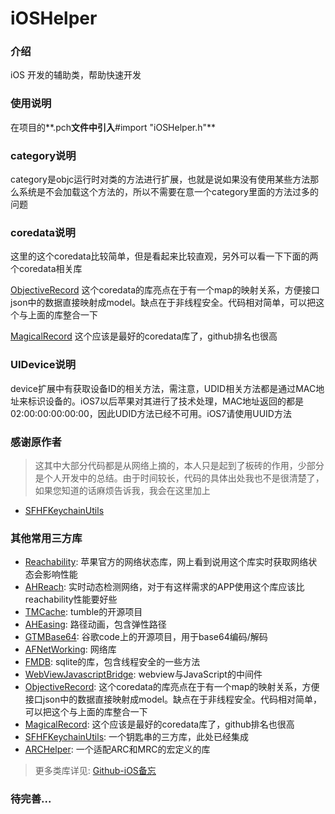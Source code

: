 iOSHelper
=========
### 介绍

iOS 开发的辅助类，帮助快速开发

### 使用说明

在项目的**.pch**文件中引入**#import "iOSHelper.h"**

### category说明

category是objc运行时对类的方法进行扩展，也就是说如果没有使用某些方法那么系统是不会加载这个方法的，所以不需要在意一个category里面的方法过多的问题

### coredata说明

这里的这个coredata比较简单，但是看起来比较直观，另外可以看一下下面的两个coredata相关库

[ObjectiveRecord](https://github.com/supermarin/ObjectiveRecord)
这个coredata的库亮点在于有一个map的映射关系，方便接口json中的数据直接映射成model。缺点在于非线程安全。代码相对简单，可以把这个与上面的库整合一下

[MagicalRecord](https://github.com/magicalpanda/MagicalRecord)
这个应该是最好的coredata库了，github排名也很高

### UIDevice说明

device扩展中有获取设备ID的相关方法，需注意，UDID相关方法都是通过MAC地址来标识设备的。iOS7以后苹果对其进行了技术处理，MAC地址返回的都是02:00:00:00:00:00，因此UDID方法已经不可用。iOS7请使用UUID方法

### 感谢原作者

> 这其中大部分代码都是从网络上摘的，本人只是起到了板砖的作用，少部分是个人开发中的总结。由于时间较长，代码的具体出处我也不是很清楚了，如果您知道的话麻烦告诉我，我会在这里加上

* [SFHFKeychainUtils](https://github.com/kamiro/SFHFKeychainUtils)

### 其他常用三方库

* [Reachability](https://github.com/tonymillion/Reachability): 苹果官方的网络状态库，网上看到说用这个库实时获取网络状态会影响性能
* [AHReach](https://github.com/warrenm/AHReach): 实时动态检测网络，对于有这样需求的APP使用这个库应该比reachability性能要好些
* [TMCache](https://github.com/tumblr/TMCache): tumble的开源项目
* [AHEasing](https://github.com/warrenm/AHEasing): 路径动画，包含弹性路径
* [GTMBase64](https://code.google.com/p/google-toolbox-for-mac/source/browse/trunk/Foundation/?r=87): 谷歌code上的开源项目，用于base64编码/解码
* [AFNetWorking](https://github.com/AFNetworking/AFNetworking): 网络库
* [FMDB](https://github.com/ccgus/fmdb): sqlite的库，包含线程安全的一些方法
* [WebViewJavascriptBridge](https://github.com/marcuswestin/WebViewJavascriptBridge): webview与JavaScript的中间件
* [ObjectiveRecord](https://github.com/supermarin/ObjectiveRecord): 这个coredata的库亮点在于有一个map的映射关系，方便接口json中的数据直接映射成model。缺点在于非线程安全。代码相对简单，可以把这个与上面的库整合一下
* [MagicalRecord](https://github.com/magicalpanda/MagicalRecord): 这个应该是最好的coredata库了，github排名也很高
* [SFHFKeychainUtils](https://github.com/kamiro/SFHFKeychainUtils): 一个钥匙串的三方库，此处已经集成
* [ARCHelper](https://gist.github.com/nicklockwood/1563325): 一个适配ARC和MRC的宏定义的库

> 更多类库详见: [Github-iOS备忘](http://github.ibireme.com/github/list/ios/)

### 待完善...
